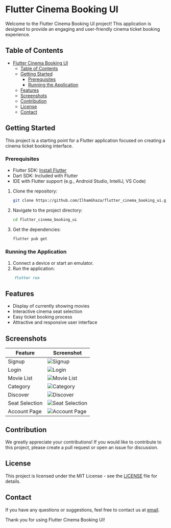 # Flutter Cinema Booking UI

Welcome to the Flutter Cinema Booking UI project! This application is designed to provide an engaging and user-friendly cinema ticket booking experience.

## Table of Contents

- [Flutter Cinema Booking UI](#flutter-cinema-booking-ui)
  - [Table of Contents](#table-of-contents)
  - [Getting Started](#getting-started)
    - [Prerequisites](#prerequisites)
    - [Running the Application](#running-the-application)
  - [Features](#features)
  - [Screenshots](#screenshots)
  - [Contribution](#contribution)
  - [License](#license)
  - [Contact](#contact)

## Getting Started

This project is a starting point for a Flutter application focused on creating a cinema ticket booking interface.

### Prerequisites

- Flutter SDK: [Install Flutter](https://flutter.dev/docs/get-started/install)
- Dart SDK: Included with Flutter
- IDE with Flutter support (e.g., Android Studio, IntelliJ, VS Code)

1. Clone the repository:

    ```bash
    git clone https://github.com/IlhamGhaza/flutter_cinema_booking_ui.git
    ```

2. Navigate to the project directory:

    ```bash
    cd flutter_cinema_booking_ui
    ```

3. Get the dependencies:

    ```bash
    flutter pub get
    ```

### Running the Application

1. Connect a device or start an emulator.
2. Run the application:

```markdown
    flutter run
```

## Features

- Display of currently showing movies
- Interactive cinema seat selection
- Easy ticket booking process
- Attractive and responsive user interface

## Screenshots

| Feature                | Screenshot                                      |
|------------------------|-------------------------------------------------|
| Signup                 | ![Signup](screenshots/signup.png)               |
| Login                  | ![Login](screenshots/login.png)                 |
| Movie List             | ![Movie List](screenshots/movie_list.png)       |
| Category               | ![Category](screenshots/category.png)           |
| Discover               | ![Discover](screenshots/discover.png)           |
| Seat Selection         | ![Seat Selection](screenshots/seat_selection.png)|
| Account Page           | ![Account Page](screenshots/account_page.png)   |

## Contribution

We greatly appreciate your contributions! If you would like to contribute to this project, please create a pull request or open an issue for discussion.

## License

This project is licensed under the MIT License - see the [LICENSE](LICENSE) file for details.

## Contact

If you have any questions or suggestions, feel free to contact us at [email](mailto:cb7ezeur@selenakuyang.anonaddy.com).

Thank you for using Flutter Cinema Booking UI!
